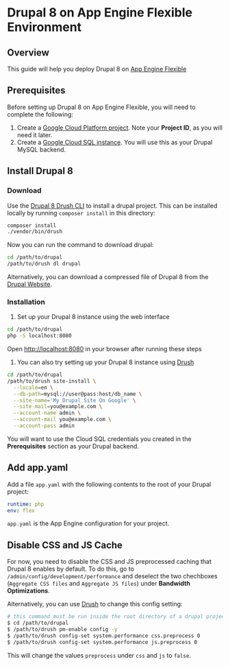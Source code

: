 Drupal 8 on App Engine Flexible Environment
===========================================

## Overview

This guide will help you deploy Drupal 8 on [App Engine Flexible][1]

## Prerequisites

Before setting up Drupal 8 on App Engine Flexible, you will need to complete the following:

  1. Create a [Google Cloud Platform project][2]. Note your **Project ID**, as you will need it
     later.
  1. Create a [Google Cloud SQL instance][3]. You will use this as your Drupal MySQL backend.

## Install Drupal 8

### Download

Use the [Drupal 8 Drush CLI][4] to install a drupal project. This can be installed locally
by running `composer install` in this directory:

```sh
composer install
./vendor/bin/drush
```

Now you can run the command to download drupal:

```sh
cd /path/to/drupal
/path/to/drush dl drupal
```

Alternatively, you can download a compressed file of Drupal 8 from the [Drupal Website][5].

### Installation

  1. Set up your Drupal 8 instance using the web interface
  ```sh
  cd /path/to/drupal
  php -S localhost:8080
  ```
  Open [http://localhost:8080](http://localhost:8080) in your browser after running these steps

  1. You can also try setting up your Drupal 8 instance using [Drush][4]
  ```sh
  cd /path/to/drupal
  /path/to/drush site-install \
    --locale=en \
    --db-path=mysql://user@pass:host/db_name \
    --site-name='My Drupal Site On Google' \
    --site-mail=you@example.com \
    --account-name admin \
    --account-mail you@example.com \
    --account-pass admin
  ```

You will want to use the Cloud SQL credentials you created in the **Prerequisites** section as your
Drupal backend.

## Add app.yaml

Add a file `app.yaml` with the following contents to the root of your Drupal project:

```yaml
runtime: php
env: flex
```

`app.yaml` is the App Engine configuration for your project.

## Disable CSS and JS Cache

For now, you need to disable the CSS and JS preprocessed caching that Drupal 8 enables by default.
To do this, go to `/admin/config/development/performance` and deselect the two
chechboxes (`Aggregate CSS files` and `Aggregate JS files`) under **Bandwidth Optimizations**.

Alternatively, you can use [Drush][4] to change this config setting:

```sh
# this command must be run inside the root directory of a drupal project
$ cd /path/to/drupal
$ /path/to/drush pm-enable config -y
$ /path/to/drush config-set system.performance css.preprocess 0
$ /path/to/drush config-set system.performance js.preprocess 0
```

This will change the values `preprocess` under `css` and `js` to `false`.

[1]: https://cloud.google.com/appengine/docs/flexible/
[2]: https://console.cloud.google.com
[3]: https://cloud.google.com/sql/docs/getting-started
[4]: http://docs.drush.org/en/master/install/
[5]: https://www.drupal.org/8/download